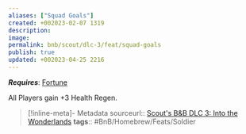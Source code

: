 ```yaml
---
aliases: ["Squad Goals"]
created: +002023-02-07 1319
description: 
image: 
permalink: bnb/scout/dlc-3/feat/squad-goals
publish: true
updated: +002023-04-25 2216
---
```


***Requires***: [Fortune](../../../../../30-Sathe-Shuna/01-ObsidianTTRPGShare/TTRPGShare_Community_Vaults/Pathfinder_2E/Traits/Fortune.md)

All Players gain +3 Health Regen.

> [!inline-meta]- Metadata
> sourceurl:: [Scout's B&B DLC 3: Into the Wonderlands](https://docs.google.com/document/d/1MLOgrWwcLNTnP9PuXrKiLImy7SUh4hXO8arVUAlmdp0/edit)
> **tags**:: #BnB/Homebrew/Feats/Soldier
